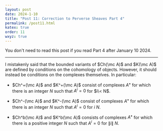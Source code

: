 ```yaml
---
layout: post
date: 2024-1-10
title: "Post 11: Correction to Perverse Sheaves Part 4"
permalink: /post11.html
katex: true
order: 11
wxyz: true
---
```


You don't need to read this post if you read Part 4 after January 10 2024.

---

I mistakenly said that the bounded variants of $Ch(\mc A)$ and $K(\mc A)$ are defined by conditions on the cohomology of objects. However, it should instead be conditions on the complexes themselves. In particular:

- $Ch^+(\mc A)$ and $K^+(\mc A)$ consist of complexes $A^\bullet$ for which there is an integer $N$ such that $A^i=0$ for $i\< N$.

- $Ch^-(\mc A)$ and $K^-(\mc A)$ consist of complexes $A^\bullet$ for which there is an integer $N$ such that $A^i=0$ for $i \> N$.

- $Ch^b(\mc A)$ and $K^b(\mc A)$ consists of complexes $A^\bullet$ for which there is a positive integer $N$ such that $A^i=0$ for $\|i\| \> N$.